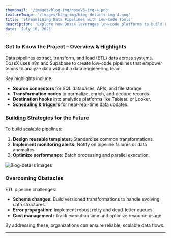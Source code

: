 ```yaml
---
thumbnail: '/images/blog-img/homeV3-img-4.png'
featureImage: '/images/blog-img/blog-details-img-4.png'
title: 'Streamlining Data Pipelines with Low-Code Tools'
description: 'Explore how DossX leverages low-code platforms to build ETL pipelines that transform raw data into actionable insights.'
date: 'July 16, 2025'
---
```


### Get to Know the Project – Overview & Highlights

Data pipelines extract, transform, and load (ETL) data across systems. DossX uses n8n and Supabase to create low-code pipelines that empower teams to analyze data without a data engineering team.

Key highlights include:

- **Source connectors** for SQL databases, APIs, and file storage.  
- **Transformation nodes** to normalize, enrich, and dedupe records.  
- **Destination hooks** into analytics platforms like Tableau or Looker.  
- **Scheduling & triggers** for near-real-time data updates.

### Building Strategies for the Future

To build scalable pipelines:

1. **Design reusable templates:** Standardize common transformations.  
2. **Implement monitoring alerts:** Notify on pipeline failures or data anomalies.  
3. **Optimize performance:** Batch processing and parallel execution.  

![Blog-details images](/images/services/services-details-img.png)

### Overcoming Obstacles

ETL pipeline challenges:

- **Schema changes:** Build versioned transformations to handle evolving data structures.  
- **Error propagation:** Implement robust retry and dead-letter queues.  
- **Cost management:** Track execution time and optimize resource usage.  

By addressing these, organizations can ensure reliable, scalable data flows.

---